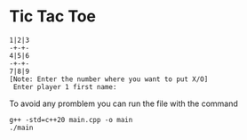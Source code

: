 # Tic Tac Toe

```
1|2|3
-+-+-
4|5|6
-+-+-
7|8|9
[Note: Enter the number where you want to put X/O]
 Enter player 1 first name:
```

To avoid any promblem you can run the file with the command
```
g++ -std=c++20 main.cpp -o main
./main
```

